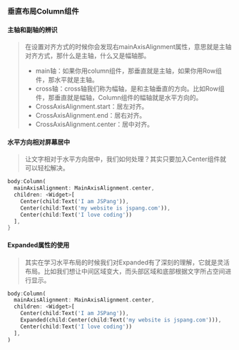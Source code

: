 ### 垂直布局Column组件
#### 主轴和副轴的辨识
> 在设置对齐方式的时候你会发现右mainAxisAlignment属性，意思就是主轴对齐方式，那什么是主轴，什么又是幅轴那。
> - main轴：如果你用column组件，那垂直就是主轴，如果你用Row组件，那水平就是主轴。
> - cross轴：cross轴我们称为幅轴，是和主轴垂直的方向。比如Row组件，那垂直就是幅轴，Column组件的幅轴就是水平方向的。
> - CrossAxisAlignment.start：居左对齐。
> - CrossAxisAlignment.end：居右对齐。
> - CrossAxisAlignment.center：居中对齐。

#### 水平方向相对屏幕居中
> 让文字相对于水平方向居中，我们如何处理？其实只要加入Center组件就可以轻松解决。

```dart
body:Column(
  mainAxisAlignment: MainAxisAlignment.center,
  children: <Widget>[
  	Center(child:Text('I am JSPang')),
    Center(child:Text('my website is jspang.com')),
    Center(child:Text('I love coding'))
  ],
}
```

#### Expanded属性的使用
> 其实在学习水平布局的时候我们对Expanded有了深刻的理解，它就是灵活布局。比如我们想让中间区域变大，而头部区域和底部根据文字所占空间进行显示。

```dart
body:Column(
  mainAxisAlignment: MainAxisAlignment.center,
  children: <Widget>[
    Center(child:Text('I am JSPang')),
    Expanded(child:Center(child:Text('my website is jspang.com'))),
    Center(child:Text('I love coding'))
  ],
)
```